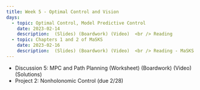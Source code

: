 ```yaml
---
title: Week 5 - Optimal Control and Vision
days:
  - topic: Optimal Control, Model Predictive Control 
    date: 2023-02-14
    description:  (Slides) (Boardwork) (Video)  <br /> Reading 
  - topic: Chapters 1 and 2 of MaSKS
    date: 2023-02-16
    description:  (Slides) (Boardwork) (Video)  <br /> Reading - MaSKS Ch 1, 2
---
```


- Discussion 5: MPC and Path Planning (Worksheet) (Boardwork) (Video) (Solutions)
- Project 2: Nonholonomic Control (due 2/28)

<a id="Week6"></a>
